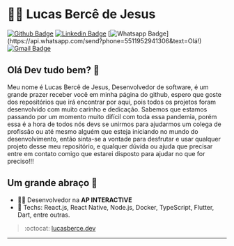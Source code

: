 # :man_technologist: Lucas Bercê de Jesus

[![Github Badge](https://img.shields.io/badge/-Github-000?style=flat-square&logo=Github&logoColor=white&link=https://github.com/LucasBerce71)](https://github.com/LucasBerce71)
[![Linkedin Badge](https://img.shields.io/badge/-LinkedIn-blue?style=flat-square&logo=Linkedin&logoColor=white&link=https://www.linkedin.com/in/lucas-berc%C3%AA-de-jesus-bb228416a/)](https://www.linkedin.com/in/lucas-berc%C3%AA-de-jesus-bb228416a/)
[![Whatsapp Badge](https://img.shields.io/badge/-Whatsapp-4CA143?style=flat-square&labelColor=4CA143&logo=whatsapp&logoColor=white&link=https://api.whatsapp.com/send?phone=5511952941306&text=Olá!)](https://api.whatsapp.com/send?phone=5511952941306&text=Olá!)
[![Gmail Badge](https://img.shields.io/badge/-Gmail-c14438?style=flat-square&logo=Gmail&logoColor=white&link=mailto:lucasberce71@gmail.com)](mailto:lucasgdbittencourt@gmail.com)

## Olá Dev tudo bem? 👋

Meu nome é Lucas Bercê de Jesus, Desenvolvedor de software, é um grande prazer receber você em minha página do github, espero que goste dos repositórios que irá encontrar
por aqui, pois todos os projetos foram desenvolvido com muito carinho e dedicação. Sabemos que estamos passando por um momento muito difícil com toda essa pandemia, porém
essa é a hora de todos nós devs se unirmos para ajudarmos um colega de profissão ou até mesmo alguém que esteja iniciando no mundo do desenvolvimento, então sinta-se a 
vontade para desfrutar e usar qualquer projeto desse meu repositório, e qualquer dúvida ou ajuda que precisar entre em contato comigo que estarei disposto para ajudar no
que for preciso!!!

## Um grande abraço 👋

- :office_worker: Desenvolvedor na **AP INTERACTIVE**
- :blue_heart: Techs: React.js, React Native, Node.js, Docker, TypeScript, Flutter, Dart, entre outras.

> :octocat: [lucasberce.dev](https://aldeiacast.000webhostapp.com/Portif%C3%B3lio%20Lucas%20Berc%C3%AA/Portifolio/Portifolio/index.html)

---
